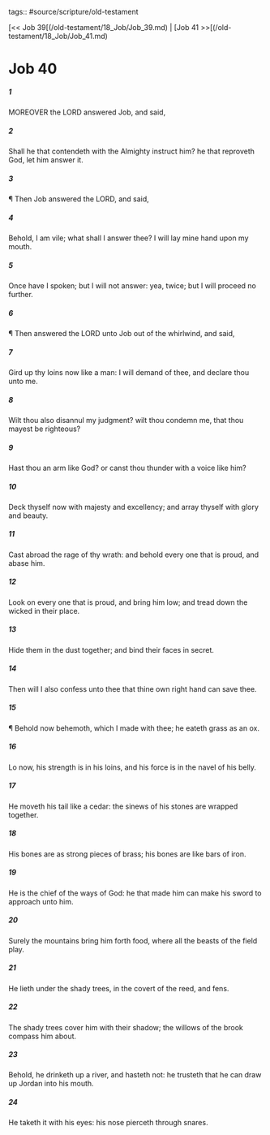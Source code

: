 tags:: #source/scripture/old-testament

[<< Job 39[(/old-testament/18_Job/Job_39.md) | [Job 41 >>[(/old-testament/18_Job/Job_41.md)

# Job 40

##### 1

MOREOVER the LORD answered Job, and said,

##### 2

Shall he that contendeth with the Almighty instruct him? he that reproveth God, let him answer it.

##### 3

¶ Then Job answered the LORD, and said,

##### 4

Behold, I am vile; what shall I answer thee? I will lay mine hand upon my mouth.

##### 5

Once have I spoken; but I will not answer: yea, twice; but I will proceed no further.

##### 6

¶ Then answered the LORD unto Job out of the whirlwind, and said,

##### 7

Gird up thy loins now like a man: I will demand of thee, and declare thou unto me.

##### 8

Wilt thou also disannul my judgment? wilt thou condemn me, that thou mayest be righteous?

##### 9

Hast thou an arm like God? or canst thou thunder with a voice like him?

##### 10

Deck thyself now with majesty and excellency; and array thyself with glory and beauty.

##### 11

Cast abroad the rage of thy wrath: and behold every one that is proud, and abase him.

##### 12

Look on every one that is proud, and bring him low; and tread down the wicked in their place.

##### 13

Hide them in the dust together; and bind their faces in secret.

##### 14

Then will I also confess unto thee that thine own right hand can save thee.

##### 15

¶ Behold now behemoth, which I made with thee; he eateth grass as an ox.

##### 16

Lo now, his strength is in his loins, and his force is in the navel of his belly.

##### 17

He moveth his tail like a cedar: the sinews of his stones are wrapped together.

##### 18

His bones are as strong pieces of brass; his bones are like bars of iron.

##### 19

He is the chief of the ways of God: he that made him can make his sword to approach unto him.

##### 20

Surely the mountains bring him forth food, where all the beasts of the field play.

##### 21

He lieth under the shady trees, in the covert of the reed, and fens.

##### 22

The shady trees cover him with their shadow; the willows of the brook compass him about.

##### 23

Behold, he drinketh up a river, and hasteth not: he trusteth that he can draw up Jordan into his mouth.

##### 24

He taketh it with his eyes: his nose pierceth through snares.
